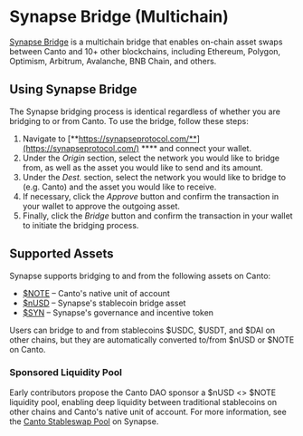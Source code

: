 # Synapse Bridge (Multichain)

[Synapse Bridge](https://synapseprotocol.com/) is a multichain bridge that enables on-chain asset swaps between Canto and 10+ other blockchains, including Ethereum, Polygon, Optimism, Arbitrum, Avalanche, BNB Chain, and others.

## Using Synapse Bridge

The Synapse bridging process is identical regardless of whether you are bridging to or from Canto. To use the bridge, follow these steps:

1. Navigate to [**https://synapseprotocol.com/**](https://synapseprotocol.com/) **** and connect your wallet.
2. Under the _Origin_ section, select the network you would like to bridge from, as well as the asset you would like to send and its amount.
3. Under the _Dest._ section, select the network you would like to bridge to (e.g. Canto) and the asset you would like to receive.
4. If necessary, click the _Approve_ button and confirm the transaction in your wallet to approve the outgoing asset.
5. Finally, click the _Bridge_ button and confirm the transaction in your wallet to initiate the bridging process.

## Supported Assets

Synapse supports bridging to and from the following assets on Canto:

* [$NOTE](https://app.gitbook.com/o/UXyuOCE75UxaFcpPBpJt/s/K4o1JDSaOKhM0C8tixAv/\~/changes/OSEXXP2u9colSeWeYDu1/overview/note) – Canto's native unit of account
* [$nUSD](https://docs.synapseprotocol.com/reference/faq#synapse-bridge) – Synapse's stablecoin bridge asset
* [$SYN](https://docs.synapseprotocol.com/reference/faq#the-syn-token) – Synapse's governance and incentive token

Users can bridge to and from stablecoins $USDC, $USDT, and $DAI on other chains, but they are automatically converted to/from $nUSD or $NOTE on Canto.

### Sponsored Liquidity Pool

Early contributors propose the Canto DAO sponsor a $nUSD <> $NOTE liquidity pool, enabling deep liquidity between traditional stablecoins on other chains and Canto's native unit of account. For more information, see the [Canto Stableswap Pool](https://synapseprotocol.com/pools/canto2pool) on Synapse.
